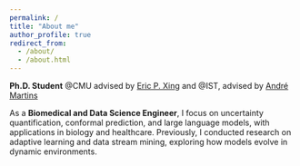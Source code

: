 ```yaml
---
permalink: /
title: "About me"
author_profile: true
redirect_from: 
  - /about/
  - /about.html
---
```

**Ph.D. Student** @CMU advised by [Eric P. Xing](https://www.cs.cmu.edu/~epxing/) and @IST, advised by  [André Martins](https://andre-martins.github.io/)

As a **Biomedical and Data Science Engineer**, I focus on uncertainty quantification, conformal prediction, and large language models, with applications in biology and healthcare.
Previously, I conducted research on adaptive learning and data stream mining, exploring how models evolve in dynamic environments.

